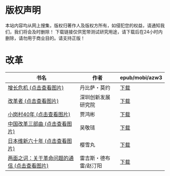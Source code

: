 # 版权声明

本站内容均从网上搜集，版权归著作人及版权方所有，如侵犯您的权益，请通知我们，我们将会及时删除！ 下载链接仅供宽带测试研究用途，请下载后在24小时内删除，请勿用于商业目的。请支持正版！

# 改革

| 书名 | 作者 | epub/mobi/azw3 |
| --- | --- | --- |
| [增长危机 (点击查看图片)](https://www.dushupai.com/attachment/2024/06/09/63a0b80b68c5dd00.jpg) | 丹比萨・莫约 | [下载](https://url89.ctfile.com/f/31084289-1356991612-1591cf?p=8866) |
| [改革者 (点击查看图片)](https://www.dushupai.com/attachment/2024/06/06/72c5ca7b670b956f.jpg) | 深圳创新发展研究院 | [下载](https://url89.ctfile.com/f/31084289-1357032715-7f3498?p=8866) |
| [小岗村40年 (点击查看图片)](https://www.dushupai.com/attachment/2024/06/06/084b5854bdb720ae.jpg) | 贾鸿彬 | [下载](https://url89.ctfile.com/f/31084289-1357032196-ab6cf7?p=8866) |
| [中国改革三部曲 (点击查看图片)](https://www.dushupai.com/attachment/2024/06/05/80e29af93c891754.jpg) | 吴敬琏 | [下载](https://url89.ctfile.com/f/31084289-1357029502-af85d7?p=8866) |
| [日本维新六十年 (点击查看图片)](https://www.dushupai.com/attachment/2024/06/05/e1b23cc6e21734ce.jpg) | 樱雪丸 | [下载](https://url89.ctfile.com/f/31084289-1357026166-909097?p=8866) |
| [两面之词：关于革命问题的通信 (点击查看图片)](https://www.dushupai.com/attachment/2024/06/04/d9618ea9c58dd5a8.jpg) | 雷吉斯・德布雷/赵汀阳 | [下载](https://url89.ctfile.com/f/31084289-1357020256-b9bfc5?p=8866) |
